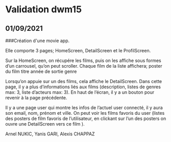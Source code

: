 # Validation dwm15

## 01/09/2021

###Création d'une movie app.

Elle comporte 3 pages; HomeScreen, DetailScreen et le ProfilScreen.

Sur la HomeScreen, on récupére les films, puis on les affiche sous formes d’un carrousel, qu’on peut scroller. Chaque film de la liste affichera;
poster du film
titre
année de sortie
genre

Lorsqu’on appuie sur un des films, cela affiche le DetailScreen. Dans cette page,  il y a plus d’informations liés aux films (description, listes de genres max: 3, liste d’acteurs max: 3). En haut de l’écran, il y a un bouton pour revenir à la page précédente. 

Il y a une page user qui montre les infos de l’actuel user connecté, il y aura son email, nom, prénom et ville. On peut voir les films favoris du user (listes des posters de film favoris de l’utilisateur, en clickant sur l’un des posters on ouvre une DetailScreen vers ce film ).


Arnel NUKIC, Yanis GARI, Alexis CHAPPAZ
